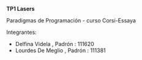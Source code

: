 **TP1 Lasers**

Paradigmas de Programación - curso Corsi-Essaya

Integrantes: 
  - Delfina Videla      , Padrón : 111620
  - Lourdes De Meglio   , Padrón : 111381
